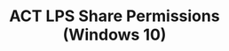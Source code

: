 ---
title: ACT LPS Share Permissions (Windows 10)
description: To upload log files to the ACT Log Processing Service (LPS) share, certain permissions must be set at the share level and folder level.
redirect_url: https://technet.microsoft.com/itpro/windows/deploy/manage-windows-upgrades-with-upgrade-analytics
---